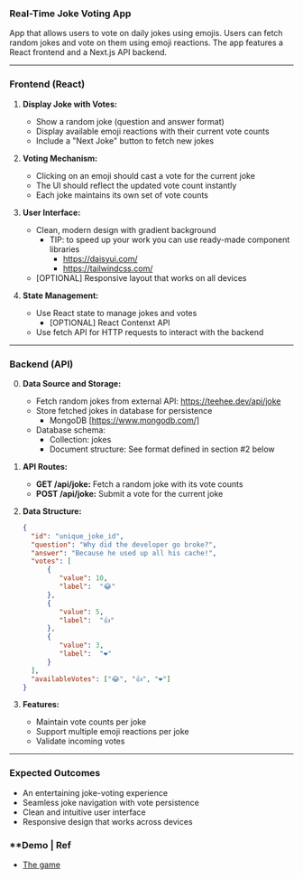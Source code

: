 ### **Real-Time Joke Voting App**  

App that allows users to vote on daily jokes using emojis. Users can fetch random jokes and vote on them using emoji reactions. The app features a React frontend and a Next.js API backend.

---

### **Frontend (React)**  
1. **Display Joke with Votes:**  
   - Show a random joke (question and answer format)
   - Display available emoji reactions with their current vote counts
   - Include a "Next Joke" button to fetch new jokes

2. **Voting Mechanism:**  
   - Clicking on an emoji should cast a vote for the current joke
   - The UI should reflect the updated vote count instantly
   - Each joke maintains its own set of vote counts

3. **User Interface:**  
   - Clean, modern design with gradient background
      - TIP: to speed up your work you can use ready-made component libraries
         - https://daisyui.com/
         - https://tailwindcss.com/
   - [OPTIONAL] Responsive layout that works on all devices

4. **State Management:**  
   - Use React state to manage jokes and votes
      - [OPTIONAL] React Contenxt API
   - Use fetch API for HTTP requests to interact with the backend

---

### **Backend (API)**  
0. **Data Source and Storage:**
   - Fetch random jokes from external API: https://teehee.dev/api/joke
   - Store fetched jokes in database for persistence
      - MongoDB [https://www.mongodb.com/]
   - Database schema:
      - Collection: jokes
      - Document structure: See format defined in section #2 below

1. **API Routes:**  
   - **GET /api/joke:** Fetch a random joke with its vote counts
   - **POST /api/joke:** Submit a vote for the current joke
   
2. **Data Structure:**  
   ```json
   {
     "id": "unique_joke_id",
     "question": "Why did the developer go broke?",
     "answer": "Because he used up all his cache!",
     "votes": [
         {
            "value": 10,
            "label":  "😂"
         },
         {
            "value": 5,
            "label":  "👍"
         },
         {
            "value": 3,
            "label":  "❤️"
         }
     ],
     "availableVotes": ["😂", "👍", "❤️"]
   }
   ```

3. **Features:**
   - Maintain vote counts per joke
   - Support multiple emoji reactions per joke
   - Validate incoming votes

---

### **Expected Outcomes**  
- An entertaining joke-voting experience
- Seamless joke navigation with vote persistence
- Clean and intuitive user interface
- Responsive design that works across devices


### **Demo | Ref
- [The game](https://guess-the-word-ochre.vercel.app/vote-game)